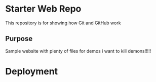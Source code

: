 # Starter Web Repo

This repository is for showing how Git and GitHub work

## Purpose

Sample website with plenty of files for demos i want to kill demons!!!!!

# Deployment